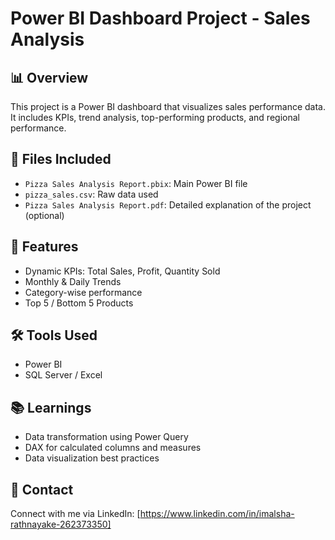 # Power BI Dashboard Project - Sales Analysis

## 📊 Overview
This project is a Power BI dashboard that visualizes sales performance data. It includes KPIs, trend analysis, top-performing products, and regional performance.

## 📁 Files Included
- `Pizza Sales Analysis Report.pbix`: Main Power BI file
- `pizza_sales.csv`: Raw data used
- `Pizza Sales Analysis Report.pdf`: Detailed explanation of the project (optional)

## 📌 Features
- Dynamic KPIs: Total Sales, Profit, Quantity Sold
- Monthly & Daily Trends
- Category-wise performance
- Top 5 / Bottom 5 Products

## 🛠 Tools Used
- Power BI
- SQL Server / Excel 

## 📚 Learnings
- Data transformation using Power Query
- DAX for calculated columns and measures
- Data visualization best practices

## 🔗 Contact
Connect with me via LinkedIn: [https://www.linkedin.com/in/imalsha-rathnayake-262373350]
